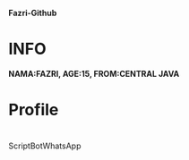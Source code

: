 **Fazri-Github**
# INFO

 **NAMA:FAZRI, AGE:15, FROM:CENTRAL JAVA**
 
# Profile
#
#


ScriptBotWhatsApp
